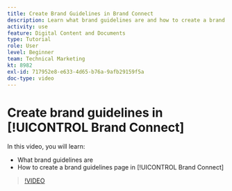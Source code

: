 ```yaml
---
title: Create Brand Guidelines in Brand Connect
description: Learn what brand guidelines are and how to create a brand guidelines page in Brand Connect for [!UICONTROL Workfront DAM].
activity: use
feature: Digital Content and Documents
type: Tutorial
role: User
level: Beginner
team: Technical Marketing
kt: 8982
exl-id: 717952e8-e633-4d65-b76a-9afb29159f5a
doc-type: video
---
```

# Create brand guidelines in [!UICONTROL Brand Connect]

In this video, you will learn:

* What brand guidelines are
* How to create a brand guidelines page in [!UICONTROL Brand Connect]

>[!VIDEO](https://video.tv.adobe.com/v/335244/?quality=12)

